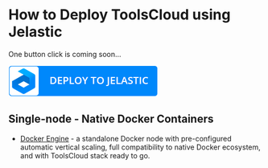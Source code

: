 # How to Deploy ToolsCloud using Jelastic

One button click is coming soon...

![Deploy](https://github.com/jelastic-jps/git-push-deploy/raw/master/images/deploy-to-jelastic.png)

## Single-node - Native Docker Containers

* [Docker Engine](./docker-engine) - a standalone Docker node with pre-configured automatic vertical scaling, full compatibility to native Docker ecosystem, and with ToolsCloud stack ready to go.
